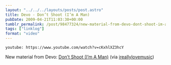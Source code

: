 ```yaml
---
layout: "../../../layouts/posts/post.astro"
title: Devo - Don’t Shoot (I’m A Man)
pubDate: 2009-04-21T11:03:30+00:00
tumblr_permalink: /post/98477324/new-material-from-devo-dont-shoot-im-a-man
tags: ["linklog"]
format: "video"
---
```


`youtube: https://www.youtube.com/watch?v=cKxhlXZ3hcY`

New material from Devo: [Don&rsquo;t Shoot (I&rsquo;m A Man)][1] (via [ireallylovemusic][2])

[1]: https://www.youtube.com/watch?v=cKxhlXZ3hcY
[2]: http://ireallylovemusic.co.uk/blog/?p=1175
